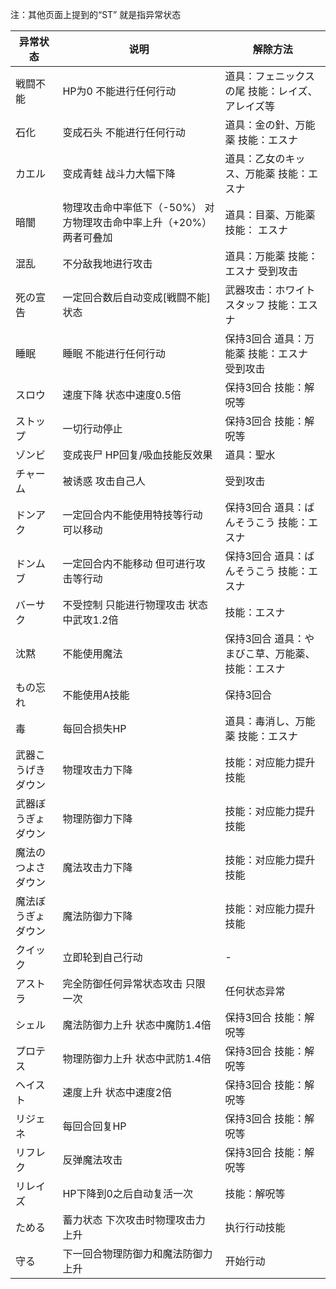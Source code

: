 注：其他页面上提到的“ST” 就是指异常状态

| **异常状态**       | **说明**                                                     | **解除方法**                                      |
| ------------------ | ------------------------------------------------------------ | ------------------------------------------------- |
| 戦闘不能           | HP为0 不能进行任何行动                                       | 道具：フェニックスの尾 技能：レイズ、アレイズ等   |
| 石化               | 变成石头 不能进行任何行动                                    | 道具：金の針、万能薬 技能：エスナ                 |
| カエル             | 变成青蛙 战斗力大幅下降                                      | 道具：乙女のキッス、万能薬 技能：エスナ           |
| 暗闇               | 物理攻击命中率低下（-50%） 对方物理攻击命中率上升（+20%） 两者可叠加 | 道具：目薬、万能薬 技能： エスナ                  |
| 混乱               | 不分敌我地进行攻击                                           | 道具：万能薬 技能：エスナ 受到攻击                |
| 死の宣告           | 一定回合数后自动变成[戦闘不能]状态                           | 武器攻击：ホワイトスタッフ 技能：エスナ           |
| 睡眠               | 睡眠 不能进行任何行动                                        | 保持3回合 道具：万能薬 技能：エスナ 受到攻击      |
| スロウ             | 速度下降 状态中速度0.5倍                                     | 保持3回合 技能：解呪等                            |
| ストップ           | 一切行动停止                                                 | 保持3回合 技能：解呪等                            |
| ゾンビ             | 变成丧尸 HP回复/吸血技能反效果                               | 道具：聖水                                        |
| チャーム           | 被诱惑 攻击自己人                                            | 受到攻击                                          |
| ドンアク           | 一定回合内不能使用特技等行动 可以移动                        | 保持3回合 道具：ばんそうこう 技能：エスナ         |
| ドンムブ           | 一定回合内不能移动 但可进行攻击等行动                        | 保持3回合 道具：ばんそうこう 技能：エスナ         |
| バーサク           | 不受控制 只能进行物理攻击 状态中武攻1.2倍                    | 技能：エスナ                                      |
| 沈黙               | 不能使用魔法                                                 | 保持3回合 道具：やまびこ草、万能薬、 技能：エスナ |
| もの忘れ           | 不能使用A技能                                                | 保持3回合                                         |
| 毒                 | 每回合损失HP                                                 | 道具：毒消し、万能薬 技能：エスナ                 |
| 武器こうげきダウン | 物理攻击力下降                                               | 技能：对应能力提升技能                            |
| 武器ぼうぎょダウン | 物理防御力下降                                               | 技能：对应能力提升技能                            |
| 魔法のつよさダウン | 魔法攻击力下降                                               | 技能：对应能力提升技能                            |
| 魔法ぼうぎょダウン | 魔法防御力下降                                               | 技能：对应能力提升技能                            |
| クイック           | 立即轮到自己行动                                             | -                                                 |
| アストラ           | 完全防御任何异常状态攻击 只限一次                            | 任何状态异常                                      |
| シェル             | 魔法防御力上升 状态中魔防1.4倍                               | 保持3回合 技能：解呪等                            |
| プロテス           | 物理防御力上升 状态中武防1.4倍                               | 保持3回合 技能：解呪等                            |
| ヘイスト           | 速度上升 状态中速度2倍                                       | 保持3回合 技能：解呪等                            |
| リジェネ           | 每回合回复HP                                                 | 保持3回合 技能：解呪等                            |
| リフレク           | 反弹魔法攻击                                                 | 保持3回合 技能：解呪等                            |
| リレイズ           | HP下降到0之后自动复活一次                                    | 技能：解呪等                                      |
| ためる             | 蓄力状态 下次攻击时物理攻击力上升                            | 执行行动技能                                      |
| 守る               | 下一回合物理防御力和魔法防御力上升                           | 开始行动                                          |

 